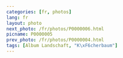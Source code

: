 ```yaml
---
categories: [fr, photos]
lang: fr
layout: photo
next_photo: /fr/photos/P0000006.html
picname: P0000005
prev_photo: /fr/photos/P0000004.html
tags: [Album Landschaft, "K\xF6cherbaum"]
---
```

